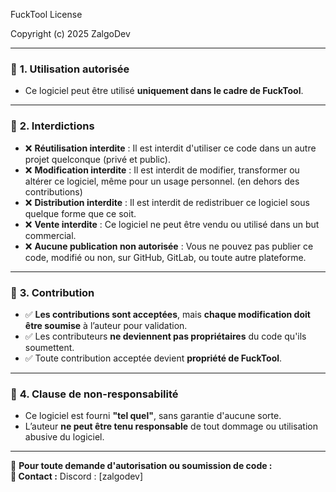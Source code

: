 FuckTool License

Copyright (c) 2025 ZalgoDev

---

### 🔹 **1. Utilisation autorisée**
- Ce logiciel peut être utilisé **uniquement dans le cadre de FuckTool**.

---

### 🔹 **2. Interdictions**
- ❌ **Réutilisation interdite** : Il est interdit d'utiliser ce code dans un autre projet quelconque (privé et public).
- ❌ **Modification interdite** : Il est interdit de modifier, transformer ou altérer ce logiciel, même pour un usage personnel. (en dehors des contributions)
- ❌ **Distribution interdite** : Il est interdit de redistribuer ce logiciel sous quelque forme que ce soit.
- ❌ **Vente interdite** : Ce logiciel ne peut être vendu ou utilisé dans un but commercial.
- ❌ **Aucune publication non autorisée** : Vous ne pouvez pas publier ce code, modifié ou non, sur GitHub, GitLab, ou toute autre plateforme.

---

### 🔹 **3. Contribution**
- ✅ **Les contributions sont acceptées**, mais **chaque modification doit être soumise** à l’auteur pour validation.
- ✅ Les contributeurs **ne deviennent pas propriétaires** du code qu'ils soumettent.
- ✅ Toute contribution acceptée devient **propriété de FuckTool**.

---

### 🔹 **4. Clause de non-responsabilité**
- Ce logiciel est fourni **"tel quel"**, sans garantie d'aucune sorte.
- L’auteur **ne peut être tenu responsable** de tout dommage ou utilisation abusive du logiciel.

---

📌 **Pour toute demande d'autorisation ou soumission de code :**  
__📧 Contact :__
Discord : [zalgodev]
